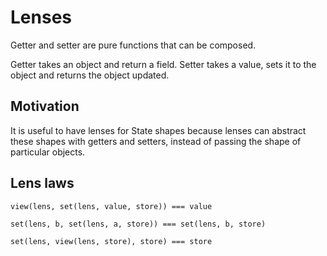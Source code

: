 # Lenses

Getter and setter are pure functions that can be composed.

Getter takes an object and return a field.
Setter takes a value, sets it to the object and returns the object updated.

## Motivation
It is useful to have lenses for State shapes because lenses can abstract these shapes
with getters and setters, instead of passing the shape of particular objects.

## Lens laws
```
view(lens, set(lens, value, store)) === value
```
```
set(lens, b, set(lens, a, store)) === set(lens, b, store)
```
```
set(lens, view(lens, store), store) === store
```
